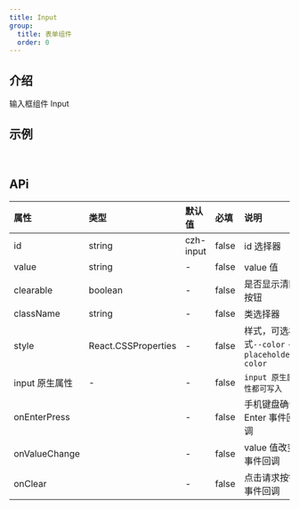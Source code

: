 ```yaml
---
title: Input
group:
  title: 表单组件
  order: 0
---
```


## 介绍

输入框组件 Input
​

## 示例

<!-- 可以通过code加载示例代码，dumi会帮我们做解析 -->

<code src="./demo/base.tsx"></code>

​

## APi

<!-- 会生成api表格 -->

| 属性           | 类型                | 默认值    | 必填  | 说明                                          |
| :------------- | :------------------ | :-------- | :---- | :-------------------------------------------- |
| id             | string              | czh-input | false | id 选择器                                     |
| value          | string              | -         | false | value 值                                      |
| clearable      | boolean             | -         | false | 是否显示清除按钮                              |
| className      | string              | -         | false | 类选择器                                      |
| style          | React.CSSProperties | -         | false | 样式，可选样式`--color` `--placeholder-color` |
| input 原生属性 | -                   | -         | false | `input 原生属性都可写入`                      |
| onEnterPress   |                     | -         | false | 手机键盘确认 Enter 事件回调                   |
| onValueChange  |                     | -         | false | value 值改变事件回调                          |
| onClear        |                     | -         | false | 点击请求按钮事件回调                          |
